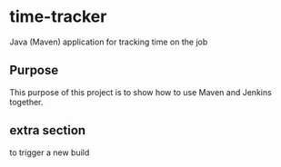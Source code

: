 # time-tracker
Java (Maven) application for tracking time on the job

## Purpose

This purpose of this project is to show how to use Maven and Jenkins together.

## extra section

to trigger a new build
